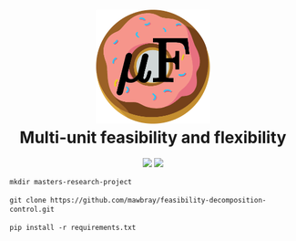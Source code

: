 <h1 align="center">
  <a href="https://github.com/mawbray/mu.F/blob/main/png/mu_.png">
    <img src="https://github.com/mawbray/mu.F/blob/main/png/mu_.png" width="200" height="200" /></a><br>
  <b>Multi-unit feasibility and flexibility</b><br>
</h1>
<p align="center">
      <a href="https://www.python.org/doc/versions/">
        <img src="https://img.shields.io/badge/python-3.10-blue.svg" /></a>  
      <a href="https://opensource.org/license/mit">
        <img src="https://img.shields.io/badge/license-MIT-orange" /></a>
</p>


```
mkdir masters-research-project

git clone https://github.com/mawbray/feasibility-decomposition-control.git

pip install -r requirements.txt

```
